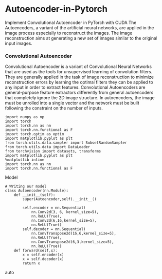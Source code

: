 # Autoencoder-in-Pytorch
Implement Convolutional Autoencoder in PyTorch with CUDA
The Autoencoders, a variant of the artificial neural networks, are applied in the image process especially to reconstruct the images.
The image reconstruction aims at generating a new set of images similar to the original input images.  
### Convolutional Autoencoder  
Convolutional Autoencoder is a variant of Convolutional Neural Networks that are used as the tools for unsupervised learning of convolution filters.
They are generally applied in the task of image reconstruction to minimize reconstruction errors by learning the optimal filters they can be applied to any input in order to extract features. Convolutional Autoencoders are general-purpose feature extractors differently from general autoencoders that completely ignore the 2D image structure. In autoencoders, the image must be unrolled into a single vector and the network must be built following the constraint on the number of inputs.  


```
import numpy as np
import torch
import torch.nn as nn
import torch.nn.functional as F
import torch.optim as optim
import matplotlib.pyplot as plt
from torch.utils.data.sampler import SubsetRandomSampler
from torch.utils.data import DataLoader
from torchvision import datasets, transforms
import matplotlib.pyplot as plt
%matplotlib inline
import torch.nn as nn
import torch.nn.functional as F
```
Model
```
# Writing our model
class Autoencoder(nn.Module):
    def __init__(self):
        super(Autoencoder,self).__init__()
        
        self.encoder = nn.Sequential(
            nn.Conv2d(3, 6, kernel_size=5),
            nn.ReLU(True),
            nn.Conv2d(6,16,kernel_size=5),
            nn.ReLU(True))
        self.decoder = nn.Sequential(             
            nn.ConvTranspose2d(16,6,kernel_size=5),
            nn.ReLU(True),
            nn.ConvTranspose2d(6,3,kernel_size=5),
            nn.ReLU(True))
    def forward(self,x):
        x = self.encoder(x)
        x = self.decoder(x)
        return x
```
auto 

